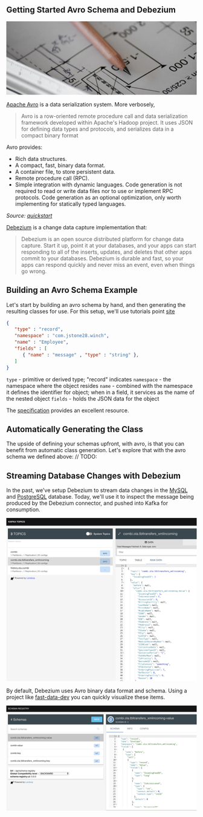 ## Getting Started Avro Schema and Debezium

![schematics](./../images/avro-schema.png)

[Apache Avro](https://avro.apache.org/) is a data serialization system. More verbosely,

> Avro is a row-oriented remote procedure call and data serialization framework developed within Apache's Hadoop project. It uses JSON for defining data types and protocols, and serializes data in a compact binary format

Avro provides:

* Rich data structures.
* A compact, fast, binary data format.
* A container file, to store persistent data.
* Remote procedure call (RPC).
* Simple integration with dynamic languages. Code generation is not required to read or write data files nor to use or implement RPC protocols. Code generation as an optional optimization, only worth implementing for statically typed languages.

*Source: [quickstart](https://github.com/phunt/avro-rpc-quickstart#whats-apache-avro)*

[Debezium](https://debezium.io/) is a change data capture implementation that:

> Debezium is an open source distributed platform for change data capture. Start it up, point it at your databases, and your apps can start responding to all of the inserts, updates, and deletes that other apps commit to your databases. Debezium is durable and fast, so your apps can respond quickly and never miss an event, even when things go wrong.

## Building an Avro Schema Example

Let's start by building an avro schema by hand, and then generating the resulting classes for use. For this setup, we'll use tutorials point [site](https://www.tutorialspoint.com/avro/avro_schemas.htm)

```json
{
   "type" : "record",
   "namespace" : "com.jstone28.winch",
   "name" : "Employee",
   "fields" : [
      { "name" : "message" , "type" : "string" },
   ]
}
```

`type` - primitive or derived type; "record" indicates
`namespace` - the namespace where the object resides
`name` - combined with the namespace it defines the identifier for object; when in a field, it services as the name of the nested object
`fields` - holds the JSON data for the object

The [specification](https://avro.apache.org/docs/current/spec.html) provides an excellent resource.

## Automatically Generating the Class

The upside of defining your schemas upfront, with avro, is that you can benefit from automatic class generation. Let's explore that with the avro schema we defined above: // TODO:

## Streaming Database Changes with Debezium

In the past, we've setup Debezium to stream data changes in the [MySQL](./kotlinconsumer.md) and [PostgreSQL](./debezium.md) database. Today, we'll use it to inspect the message being produced by the Debezium connector, and pushed into Kafka for consumption.

![topic view](./../images/topic-ui-avro.png)

By default, Debezium uses Avro binary data format and schema. Using a project like [fast-data-dev](https://github.com/lensesio/fast-data-dev) you can quickly visualize these items.

![schema UI](../images/schema-ui.png)
